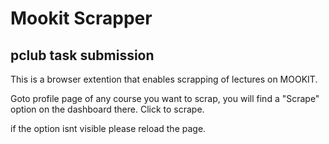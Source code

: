 # Mookit Scrapper 

## pclub task submission


This is a browser extention that enables scrapping of lectures on MOOKIT.

Goto profile page of any course you want to scrap, you will find a "Scrape" option on the dashboard there.
Click to scrape. 


if the option isnt visible please reload the page.
